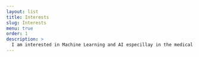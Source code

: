 ```yaml
---
layout: list
title: Interests
slug: Interests
menu: true
order: 1
description: >
  I am interested in Machine Learning and AI especillay in the medical domain. 
---
```

